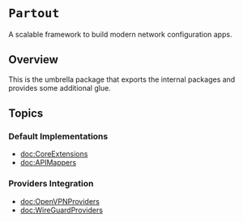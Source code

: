 # ``Partout``

A scalable framework to build modern network configuration apps.

## Overview

This is the umbrella package that exports the internal packages and provides some additional glue.

## Topics

### Default Implementations

- <doc:CoreExtensions>
- <doc:APIMappers>

### Providers Integration

- <doc:OpenVPNProviders>
- <doc:WireGuardProviders>
